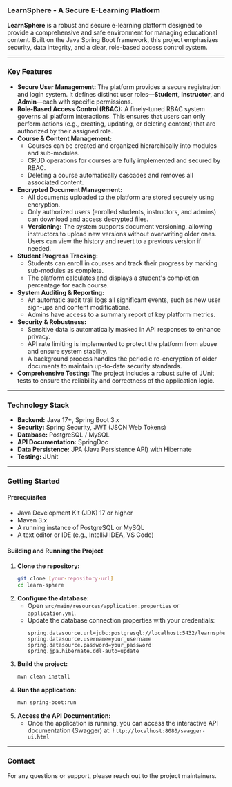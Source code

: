 ### LearnSphere - A Secure E-Learning Platform

**LearnSphere** is a robust and secure e-learning platform designed to provide a comprehensive and safe environment for managing educational content. Built on the Java Spring Boot framework, this project emphasizes security, data integrity, and a clear, role-based access control system.

---

### Key Features

* **Secure User Management:** The platform provides a secure registration and login system. It defines distinct user roles—**Student**, **Instructor**, and **Admin**—each with specific permissions.
* **Role-Based Access Control (RBAC):** A finely-tuned RBAC system governs all platform interactions. This ensures that users can only perform actions (e.g., creating, updating, or deleting content) that are authorized by their assigned role.
* **Course & Content Management:**
    * Courses can be created and organized hierarchically into modules and sub-modules.
    * CRUD operations for courses are fully implemented and secured by RBAC.
    * Deleting a course automatically cascades and removes all associated content.
* **Encrypted Document Management:**
    * All documents uploaded to the platform are stored securely using encryption.
    * Only authorized users (enrolled students, instructors, and admins) can download and access decrypted files.
    * **Versioning:** The system supports document versioning, allowing instructors to upload new versions without overwriting older ones. Users can view the history and revert to a previous version if needed.
* **Student Progress Tracking:**
    * Students can enroll in courses and track their progress by marking sub-modules as complete.
    * The platform calculates and displays a student's completion percentage for each course.
* **System Auditing & Reporting:**
    * An automatic audit trail logs all significant events, such as new user sign-ups and content modifications.
    * Admins have access to a summary report of key platform metrics.
* **Security & Robustness:**
    * Sensitive data is automatically masked in API responses to enhance privacy.
    * API rate limiting is implemented to protect the platform from abuse and ensure system stability.
    * A background process handles the periodic re-encryption of older documents to maintain up-to-date security standards.
* **Comprehensive Testing:** The project includes a robust suite of JUnit tests to ensure the reliability and correctness of the application logic.

---

### Technology Stack

* **Backend:** Java 17+, Spring Boot 3.x
* **Security:** Spring Security, JWT (JSON Web Tokens)
* **Database:** PostgreSQL / MySQL
* **API Documentation:** SpringDoc
* **Data Persistence:** JPA (Java Persistence API) with Hibernate
* **Testing:** JUnit

---

### Getting Started

#### Prerequisites

* Java Development Kit (JDK) 17 or higher
* Maven 3.x
* A running instance of PostgreSQL or MySQL
* A text editor or IDE (e.g., IntelliJ IDEA, VS Code)

#### Building and Running the Project

1.  **Clone the repository:**
    ```bash
    git clone [your-repository-url]
    cd learn-sphere
    ```
2.  **Configure the database:**
    * Open `src/main/resources/application.properties` or `application.yml`.
    * Update the database connection properties with your credentials:
        ```properties
        spring.datasource.url=jdbc:postgresql://localhost:5432/learnsphere_db
        spring.datasource.username=your_username
        spring.datasource.password=your_password
        spring.jpa.hibernate.ddl-auto=update
        ```
3.  **Build the project:**
    ```bash
    mvn clean install
    ```
4.  **Run the application:**
    ```bash
    mvn spring-boot:run
    ```
5.  **Access the API Documentation:**
    * Once the application is running, you can access the interactive API documentation (Swagger) at:
        `http://localhost:8080/swagger-ui.html`

---

### Contact

For any questions or support, please reach out to the project maintainers.
